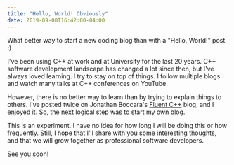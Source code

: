 ```yaml
---
title: "Hello, World! Obviously"
date: 2019-09-08T16:42:00-04:00
---
```


What better way to start a new coding blog than with a "Hello, World!" post :)

<!--more-->

I've been using C++ at work and at University for the last 20 years. C++ software development landscape has changed a lot since then, but I've always loved learning. I try to stay on top of things. I follow multiple blogs and watch many talks at C++ conferences on YouTube.

However, there is no better way to learn than by trying to explain things to others. I've posted twice on Jonathan Boccara's [Fluent C++](https://www.fluentcpp.com/) blog, and I enjoyed it. So, the next logical step was to start my own blog.

This is an experiment. I have no idea for how long I will be doing this or how frequently. Still, I hope that I'll share with you some interesting thoughts, and that we will grow together as professional software developers.

See you soon!